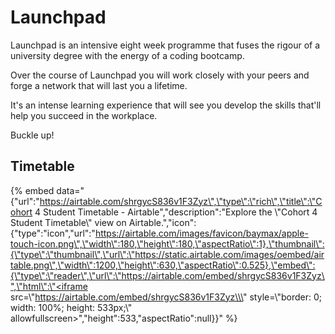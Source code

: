 # Launchpad

Launchpad is an intensive eight week programme that fuses the rigour of a university degree with the energy of a coding bootcamp.

Over the course of Launchpad you will work closely with your peers and forge a network that will last you a lifetime.

It's an intense learning experience that will see you develop the skills that'll help you succeed in the workplace.

Buckle up!

## Timetable

{% embed data="{\"url\":\"https://airtable.com/shrgycS836v1F3Zyz\",\"type\":\"rich\",\"title\":\"Cohort 4 Student Timetable - Airtable\",\"description\":\"Explore the \\\"Cohort 4 Student Timetable\\\" view on Airtable.\",\"icon\":{\"type\":\"icon\",\"url\":\"https://airtable.com/images/favicon/baymax/apple-touch-icon.png\",\"width\":180,\"height\":180,\"aspectRatio\":1},\"thumbnail\":{\"type\":\"thumbnail\",\"url\":\"https://static.airtable.com/images/oembed/airtable.png\",\"width\":1200,\"height\":630,\"aspectRatio\":0.525},\"embed\":{\"type\":\"reader\",\"url\":\"https://airtable.com/embed/shrgycS836v1F3Zyz\",\"html\":\"<iframe src=\\\"https://airtable.com/embed/shrgycS836v1F3Zyz\\\" style=\\\"border: 0; width: 100%; height: 533px;\\\" allowfullscreen></iframe>\",\"height\":533,\"aspectRatio\":null}}" %}


